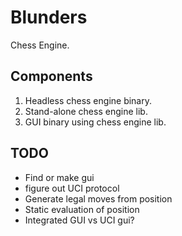 # Blunders

Chess Engine.

## Components

1. Headless chess engine binary.
2. Stand-alone chess engine lib.
3. GUI binary using chess engine lib.

## TODO

* Find or make gui
* figure out UCI protocol
* Generate legal moves from position
* Static evaluation of position
* Integrated GUI vs UCI gui?